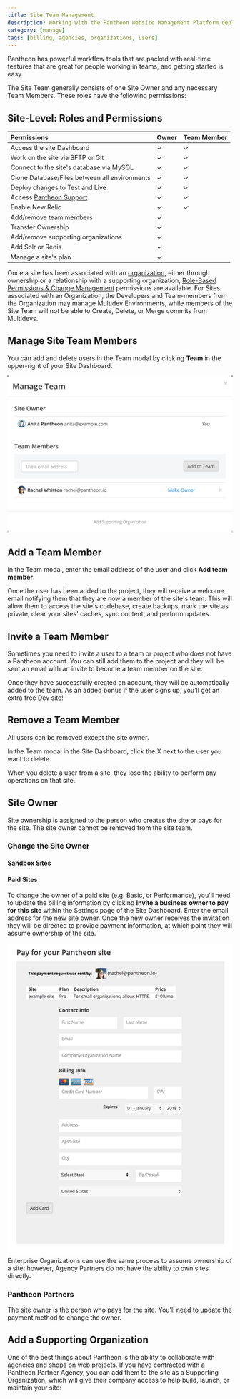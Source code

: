 ```yaml
---
title: Site Team Management
description: Working with the Pantheon Website Management Platform deployment tools in a team driven environment.
category: [manage]
tags: [billing, agencies, organizations, users]
---
```

Pantheon has powerful workflow tools that are packed with real-time features that are great for people working in teams, and getting started is easy.

The Site Team generally consists of one Site Owner and any necessary Team Members. These roles have the following permissions:
## Site-Level: Roles and Permissions

| **Permissions**                                   | **Owner** | **Team Member** |
|:------------------------------------------------- |:--------- |:--------------- |
| Access the site Dashboard                         | ✓         | ✓               |
| Work on the site via SFTP or Git                  | ✓         | ✓               |
| Connect to the site's database via MySQL          | ✓         | ✓               |
| Clone Database/Files between all environments     | ✓         | ✓               |
| Deploy changes to Test and Live                   | ✓         | ✓               |
| Access [Pantheon Support](/support) | ✓         | ✓               |
| Enable New Relic                                  | ✓         | ✓               |
| Add/remove team members                           | ✓         |                 |
| Transfer Ownership                                | ✓         |                 |
| Add/remove supporting organizations               | ✓         |                 |
| Add Solr or Redis                                 | ✓         |                 |
| Manage a site's plan                              | ✓         |                 |

Once a site has been associated with an [organization](/organizations), either through ownership or a relationship with a supporting organization, [Role-Based Permissions & Change Management](/change-management) permissions are available.
<Alert title="Note" type="info">
For Sites associated with an Organization, the Developers and Team-members from the Organization may manage Multidev Environments, while members of the Site Team will not be able to Create, Delete, or Merge commits from Multidevs.
</Alert>

## Manage Site Team Members
You can add and delete users in the Team modal by clicking **Team** in the upper-right of your Site Dashboard.

![Team Management Window](../images/dashboard/team-modal.png)
## Add a Team Member

In the Team modal, enter the email address of the user and click **Add team member**.

Once the user has been added to the project, they will receive a welcome email notifying them that they are now a member of the site's team. This will allow them to access the site's codebase, create backups, mark the site as private, clear your sites' caches, sync content, and perform updates.

## Invite a Team Member

Sometimes you need to invite a user to a team or project who does not have a Pantheon account. You can still add them to the project and they will be sent an email with an invite to become a team member on the site.

Once they have successfully created an account, they will be automatically added to the team. As an added bonus if the user signs up, you'll get an extra free Dev site!

## Remove a Team Member

<Alert title="Note" type="info">
All users can be removed except the site owner.
</Alert>

In the Team modal in the Site Dashboard, click the X next to the user you want to delete.

When you delete a user from a site, they lose the ability to perform any operations on that site.

## Site Owner
Site ownership is assigned to the person who creates the site or pays for the site. The site owner cannot be removed from the site team.

### Change the Site Owner

#### Sandbox Sites
<Partial file="transfer-ownership-billing-steps.md" />

#### Paid Sites
To change the owner of a paid site (e.g. Basic, or Performance), you'll need to update the billing information by clicking **Invite a business owner to pay for this site** within the Settings page of the Site Dashboard. Enter the email address for the new site owner. Once the new owner receives the invitation they will be directed to provide payment information, at which point they will assume ownership of the site.

![Invite a business owner to pay for this site](../images/dashboard/payment-form-invite.png)<br />
Enterprise Organizations can use the same process to assume ownership of a site;  however, Agency Partners do not have the ability to own sites directly.

### Pantheon Partners
The site owner is the person who pays for the site. You'll need to update the payment method to change the owner.

## Add a Supporting Organization

One of the best things about Pantheon is the ability to collaborate with agencies and shops on web projects. If you have contracted with a Pantheon Partner Agency, you can add them to the site as a Supporting Organization, which will give their company access to help build, launch, or maintain your site:

<Partial file="add-supporting-org.md" />
